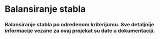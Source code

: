 # Balansiranje stabla
### Balansiranje stabla po određenom kriterijumu. Sve detaljnije informacije vezane za ovaj projekat su date u dokumentaciji.
